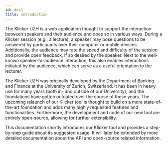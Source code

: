 ```yaml
---
id: doc1
title: Introduction
---
```


The Klicker UZH is a web application thought to support the interaction between speakers and their audience and does so in various ways. During a Klicker session (e.g., a lecture), a speaker may pose questions to be answered by participants over their computer or mobile devices. Additionally, the audience may rate the speed and difficulty of the session and provide open feedback, if so desired by the speaker. Next to the well-known speaker-to-audience interaction, this also enables interactions initiated by the audience, which can serve as a useful orientation to the lecturer.

The Klicker UZH was originally developed by the Department of Banking and Finance at the University of Zurich, Switzerland. It has been in heavy use for many years (both in- and outside of our University), and the foundations have gotten outdated over the course of these years. The upcoming relaunch of our Klicker tool is thought to build on a more state-of-the-art foundation and adds many highly requested features and functionalities. Furthermore, the development and code of our new tool are entirely open-source, allowing for further extensibility.

This documentation shortly introduces our Klicker tool and provides a step-by-step guide about its suggested usage. It will later be extended by more detailed documentation about the API and open-source related information.
